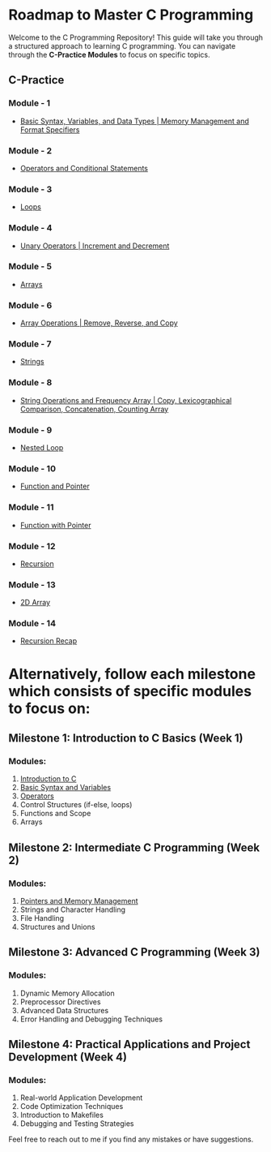 # Roadmap to Master C Programming

Welcome to the C Programming Repository! This guide will take you through a structured approach to learning C programming. You can navigate through the **C-Practice Modules** to focus on specific topics.

## C-Practice

### Module - 1

- [Basic Syntax, Variables, and Data Types | Memory Management and Format Specifiers](https://github.com/hasnat-shahriyar/C-Programming/tree/main/C-Practice/Module-1)

### Module - 2

- [Operators and Conditional Statements](https://github.com/hasnat-shahriyar/C-Programming/tree/main/C-Practice/Module-2)

### Module - 3

- [Loops](https://github.com/hasnat-shahriyar/C-Programming/tree/main/C-Practice/Module-3)

### Module - 4

- [Unary Operators | Increment and Decrement](https://github.com/hasnat-shahriyar/C-Programming/tree/main/C-Practice/Module-4)

### Module - 5

- [Arrays](https://github.com/hasnat-shahriyar/C-Programming/tree/main/C-Practice/Module-5)

### Module - 6

- [Array Operations | Remove, Reverse, and Copy](https://github.com/hasnat-shahriyar/C-Programming/tree/main/C-Practice/Module-6)

### Module - 7

- [Strings](https://github.com/hasnat-shahriyar/C-Programming/tree/main/C-Practice/Module-7)

### Module - 8

- [String Operations and Frequency Array | Copy, Lexicographical Comparison, Concatenation, Counting Array](https://github.com/hasnat-shahriyar/C-Programming/tree/main/C-Practice/Module-8)

### Module - 9

- [Nested Loop](https://github.com/hasnat-shahriyar/C-Programming/tree/main/C-Practice/Module-9)

### Module - 10

- [Function and Pointer](https://github.com/hasnat-shahriyar/C-Programming/tree/main/C-Practice/Module-10)

### Module - 11

- [Function with Pointer](https://github.com/hasnat-shahriyar/C-Programming/tree/main/C-Practice/Module-11)

### Module - 12

- [Recursion](https://github.com/hasnat-shahriyar/C-Programming/tree/main/C-Practice/Module-12)

### Module - 13

- [2D Array](https://github.com/hasnat-shahriyar/C-Programming/tree/main/C-Practice/Module-13)

### Module - 14

- [Recursion Recap](https://github.com/hasnat-shahriyar/C-Programming/tree/main/C-Practice/Module-14)

# Alternatively, follow each milestone which consists of specific modules to focus on:

## Milestone 1: Introduction to C Basics (Week 1)

### Modules:

1. [Introduction to C](https://github.com/hasnat-shahriyar/C-Programming/tree/main/Milestone-1/1-Introduction-to-C)
2. [Basic Syntax and Variables](https://github.com/hasnat-shahriyar/C-Programming/tree/main/Milestone-1/2-Basic-Syntax-and-Variables)
3. [Operators](https://github.com/hasnat-shahriyar/C-Programming/tree/main/Milestone-1/3-Operators)
4. Control Structures (if-else, loops)
5. Functions and Scope
6. Arrays

## Milestone 2: Intermediate C Programming (Week 2)

### Modules:

1. [Pointers and Memory Management](https://github.com/hasnat-shahriyar/C-Programming/tree/main/Milestone-2/1-Pointers%26MemoryManagement)
2. Strings and Character Handling
3. File Handling
4. Structures and Unions

## Milestone 3: Advanced C Programming (Week 3)

### Modules:

1. Dynamic Memory Allocation
2. Preprocessor Directives
3. Advanced Data Structures
4. Error Handling and Debugging Techniques

## Milestone 4: Practical Applications and Project Development (Week 4)

### Modules:

1. Real-world Application Development
2. Code Optimization Techniques
3. Introduction to Makefiles
4. Debugging and Testing Strategies

Feel free to reach out to me if you find any mistakes or have suggestions.

